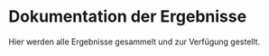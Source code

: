 

# Dokumentation der Ergebnisse

Hier werden alle Ergebnisse gesammelt und zur Verfügung gestellt.
